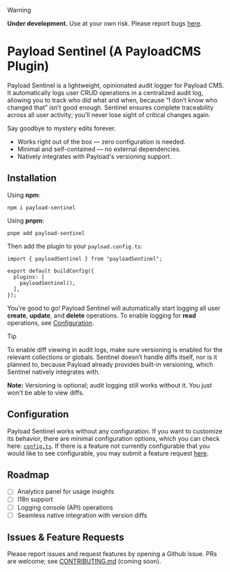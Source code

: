 > [!WARNING]
> **Under development.** Use at your own risk. Please report bugs [here](https://github.com/atlasgong/payload-sentinel/issues).

# Payload Sentinel (A PayloadCMS Plugin)

Payload Sentinel is a lightweight, opinionated audit logger for Payload CMS. It automatically logs user CRUD operations in a centralized audit log, allowing you to track who did what and when,  because “I don’t know who changed that” isn’t good enough. Sentinel ensures complete traceability across all user activity; you’ll never lose sight of critical changes again.

Say goodbye to mystery edits forever.
- Works right out of the box — zero configuration is needed.
- Minimal and self-contained — no external dependencies.
- Natively integrates with Payload's versioning support.

## Installation 
Using **npm**:
```
npm i payload-sentinel
```

Using **pnpm**:
```
pnpm add payload-sentinel
```

Then add the plugin to your `payload.config.ts`:
```
import { payloadSentinel } from "payloadSentinel";

export default buildConfig({
  plugins: [
    payloadSentinel(),
  ],
});
```
You're good to go! Payload Sentinel will automatically start logging all user **create**, **update**, and **delete** operations. To enable logging for **read** operations, see [Configuration](#configuration).
> [!TIP]
> To enable diff viewing in audit logs, make sure versioning is enabled for the relevant collections or globals. Sentinel doesn’t handle diffs itself, nor is it planned to, because Payload already provides built-in versioning, which Sentinel natively integrates with.
> 
> **Note:** Versioning is optional; audit logging still works without it. You just won't be able to view diffs.

## Configuration
Payload Sentinel works without any configuration. If you want to customize its behavior, there are minimal configuration options, which you can check here: [`config.ts`](./src/config.ts). If there is a feature not currently configurable that you would like to see configurable, you may submit a feature request [here](https://github.com/atlasgong/payload-sentinel/issues).
 
## Roadmap
- [ ] Analytics panel for usage insights
- [ ] I18n support
- [ ] Logging console (API) operations
- [ ] Seamless native integration with version diffs

## Issues & Feature Requests
Please report issues and request features by opening a Github issue. PRs are welcome; see [CONTRIBUTING.md](./CONTRIBUTING.md) (coming soon).
